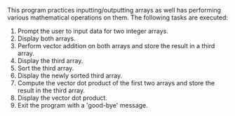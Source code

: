 This program practices inputting/outputting arrays as well has performing 
various mathematical operations on them. The following tasks are executed:

 1. Prompt the user to input data for two integer arrays.
 2. Display both arrays.
 3. Perform vector addition on both arrays and store the result in a third array.
 4. Display the third array.
 5. Sort the third array.
 6. Display the newly sorted third array.
 7. Compute the vector dot product of the first two arrays and store the result in the third array.
 8. Display the vector dot product.
 9. Exit the program with a 'good-bye' message.
